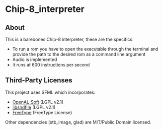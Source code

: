 # Chip-8_interpreter

## About
This is a barebones Chip-8 interpreter, these are the specifics:
- To run a rom you have to open the executable through the terminal and provide the path to the desired rom as a command line argument
- Audio is implemented
- It runs at 600 instructions per second

## Third-Party Licenses

This project uses SFML which incorporates:
- [OpenAL-Soft](https://github.com/kcat/openal-soft) (LGPL v2.1)
- [libsndfile](https://github.com/libsndfile/libsndfile) (LGPL v2.1)
- [FreeType](https://gitlab.freedesktop.org/freetype/freetype) (FreeType License)

Other dependencies (stb_image, glad) are MIT/Public Domain licensed.
